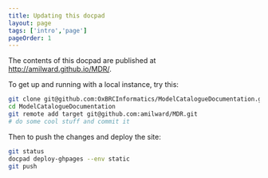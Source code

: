 ```yaml
---
title: Updating this docpad
layout: page
tags: ['intro','page']
pageOrder: 1
---
```

The contents of this docpad are published at http://amilward.github.io/MDR/.

To get up and running with a local instance, try this:

```bash
git clone git@github.com:OxBRCInformatics/ModelCatalogueDocumentation.git
cd ModelCatalogueDocumentation
git remote add target git@github.com:amilward/MDR.git
# do some cool stuff and commit it
```

Then to push the changes and deploy the site:

```bash
git status
docpad deploy-ghpages --env static
git push
```